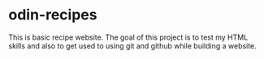 # odin-recipes
This is basic recipe website. The goal of this project is to test
my HTML skills and also to get used to using git and github while building a website. 